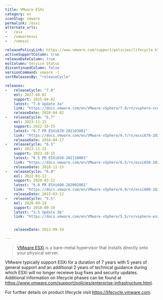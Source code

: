 ```yaml
---
title: VMware ESXi
category: os
iconSlug: vmware
permalink: /esxi
alternate_urls:
-   /esx
-   /vmwareesxi
-   /vmesxi

releasePolicyLink: https://www.vmware.com/support/policies/lifecycle.html
activeSupportColumn: true
releaseDateColumn: true
eolColumn: Service Status
discontinuedColumn: false
versionCommand: vmware -l
sortReleasesBy: "releaseCycle"

releases:
-   releaseCycle: "7.0"
    eol: 2027-04-02
    support: 2025-04-02
    latest: "7.0 Update 3a"
    link: "https://docs.vmware.com/en/VMware-vSphere/7.0/rn/vsphere-vcenter-server-70u3a-release-notes.html"
    releaseDate: 2020-04-02
-   releaseCycle: "6.7"
    eol: 2023-11-15
    support: 2022-10-15
    latest: "6.7 PR ESXi670-202103001"
    link: "https://docs.vmware.com/en/VMware-vSphere/6.7/rn/esxi670-202103001.html"
    releaseDate: 2018-04-17
-   releaseCycle: "6.5"
    eol: 2023-11-15
    support: 2022-10-15
    latest: "6.5 PR ESXi650-202110001"
    link: "https://docs.vmware.com/en/VMware-vSphere/6.5/rn/esxi650-202110001.html"
    releaseDate: 2016-11-15
-   releaseCycle: "6.0"
    eol: 2022-03-12
    support: 2020-03-12
    latest: "6.0 PR ESXi600-202002001"
    link: "https://docs.vmware.com/en/VMware-vSphere/6.0/rn/esxi600-202002001.html"
    releaseDate: 2015-03-12
-   releaseCycle: "5.5"
    eol: 2020-09-19
    support: 2018-09-19
    latest: "5.5 Update 3b"
    link: "https://docs.vmware.com/en/VMware-vSphere/5.5/rn/vsphere-esxi-55u3b-release-notes.html"


    releaseDate: 2013-09-19

---
```


> [VMware ESXi](https://www.vmware.com/products/esxi-and-esx.html) is a bare-metal hypervisor that installs directly onto your physical server.

VMware typically support ESXi for a duration of 7 years with 5 years of general support and an additional 2 years of technical guidance during which ESXi will no longer receieve bug fixes and security updates. Additional information on lifecycle phases can be found at <https://www.vmware.com/support/policies/enterprise-infrastructure.html>.

For further details on product lifecycle visit <https://lifecycle.vmware.com>.
